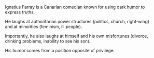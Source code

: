 Ignatius Farray is a Canarian comedian known for using dark humor to express truths.

He laughs at authoritarian power structures (politics, church, right-wing) and at minorities (feminism, ill people).

Importantly, he also laughs at himself and his own misfortunes (divorce, drinking problems, inability to see his son).

His humor comes from a position opposite of privilege.
